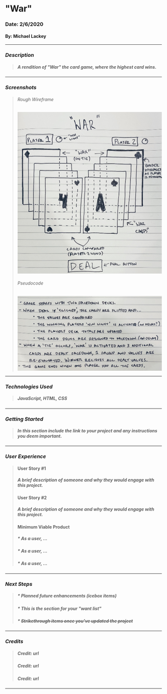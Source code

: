 # **"War"**

### Date: 2/6/2020

#### By: Michael Lackey
***

### ***Description***

>  ##### A rendition of "War" the card game, where the highest card wins.
***

### ***Screenshots***
> ###### Rough Wireframe
> ![Rough Wireframe](images/wireframe.jpg)
> ###### Pseudocode
> ![Pseudocode](images/pseudocode.jpg)
***

### ***Technologies Used***

>  ##### JavaScript, HTML, CSS
***

### ***Getting Started***

>  ##### In this section include the link to your project and any instructions you deem important.
***

### ***User Experience***

>  #### User Story #1
>  ##### A brief description of someone and why they would engage with this project.
>  #### User Story #2
>  ##### A brief description of someone and why they would engage with this project.
>  #### Minimum Viable Product
>  ##### * As a user, ...
>  ##### * As a user, ...
>  ##### * As a user, ...
***

### ***Next Steps***

>  ##### * Planned future enhancements (icebox items)
>  ##### * This is the section for your "want list"
>  ##### * ~~Strikethrough items once you've updated the project~~
***

### ***Credits***

> ##### Credit: url
>
> ##### Credit: url
>  
> ##### Credit: url
***

